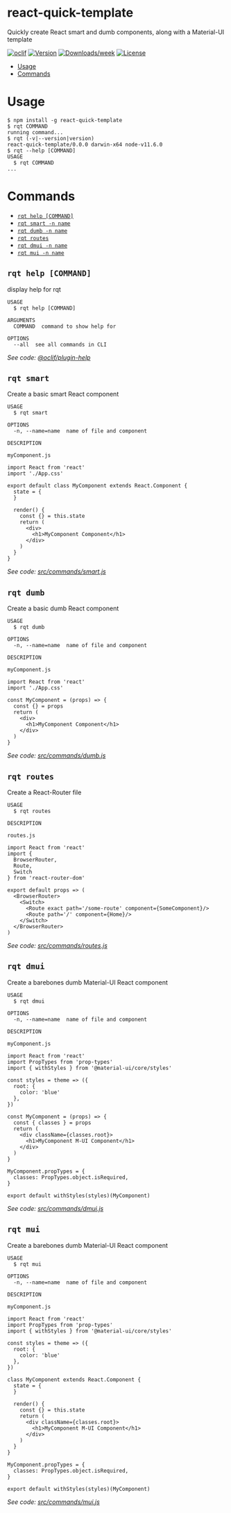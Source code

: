 react-quick-template
====================

Quickly create React smart and dumb components, along with a Material-UI template

[![oclif](https://img.shields.io/badge/cli-oclif-brightgreen.svg)](https://oclif.io)
[![Version](https://img.shields.io/npm/v/react-quick-template.svg)](https://npmjs.org/package/react-quick-template)
[![Downloads/week](https://img.shields.io/npm/dw/react-quick-template.svg)](https://npmjs.org/package/react-quick-template)
[![License](https://img.shields.io/npm/l/react-quick-template.svg)](https://github.com/bcree11/react-quick-template-cli/blob/master/package.json)

<!-- toc -->
* [Usage](#usage)
* [Commands](#commands)
<!-- tocstop -->
# Usage
<!-- usage -->
```sh-session
$ npm install -g react-quick-template
$ rqt COMMAND
running command...
$ rqt (-v|--version|version)
react-quick-template/0.0.0 darwin-x64 node-v11.6.0
$ rqt --help [COMMAND]
USAGE
  $ rqt COMMAND
...
```
<!-- usagestop -->
# Commands
<!-- commands -->
* [`rqt help [COMMAND]`](#rqt-help-command)
* [`rqt smart -n name`](#rqt-smart)
* [`rqt dumb -n name`](#rqt-dumb)
* [`rqt routes`](#rqt-routes)
* [`rqt dmui -n name`](#rqt-dmui)
* [`rqt mui -n name`](#rqt-mui)

## `rqt help [COMMAND]`

display help for rqt

```
USAGE
  $ rqt help [COMMAND]

ARGUMENTS
  COMMAND  command to show help for

OPTIONS
  --all  see all commands in CLI
```

_See code: [@oclif/plugin-help](https://github.com/oclif/plugin-help/blob/v2.1.6/src/commands/help.ts)_

## `rqt smart`

Create a basic smart React component

```
USAGE
  $ rqt smart

OPTIONS
  -n, --name=name  name of file and component

DESCRIPTION

myComponent.js

import React from 'react'
import './App.css'

export default class MyComponent extends React.Component {
  state = {
  }

  render() {
    const {} = this.state
    return (
      <div>
        <h1>MyComponent Component</h1>
      </div>
    )
  }
}
```

_See code: [src/commands/smart.js](https://github.com/bcree11/react-quick-template-cli/blob/v0.0.0/src/commands/smart.js)_

## `rqt dumb`

Create a basic dumb React component

```
USAGE
  $ rqt dumb

OPTIONS
  -n, --name=name  name of file and component

DESCRIPTION

myComponent.js

import React from 'react'
import './App.css'

const MyComponent = (props) => {
  const {} = props
  return (
    <div>
      <h1>MyComponent Component</h1>
    </div>
  )
}
```

_See code: [src/commands/dumb.js](https://github.com/bcree11/react-quick-template-cli/blob/v0.0.0/src/commands/dumb.js)_

## `rqt routes`

Create a React-Router file

```
USAGE
  $ rqt routes

DESCRIPTION

routes.js

import React from 'react'
import {
  BrowserRouter,
  Route,
  Switch
} from 'react-router-dom'

export default props => (
  <BrowserRouter>
    <Switch>
      <Route exact path='/some-route' component={SomeComponent}/>
      <Route path='/' component={Home}/>
    </Switch>
  </BrowserRouter>
)
```

_See code: [src/commands/routes.js](https://github.com/bcree11/react-quick-template-cli/blob/v0.0.0/src/commands/routes.js)_

## `rqt dmui`

Create a barebones dumb Material-UI React component

```
USAGE
  $ rqt dmui

OPTIONS
  -n, --name=name  name of file and component

DESCRIPTION

myComponent.js

import React from 'react'
import PropTypes from 'prop-types'
import { withStyles } from '@material-ui/core/styles'

const styles = theme => ({
  root: {
    color: 'blue'
  },
})

const MyComponent = (props) => {
  const { classes } = props
  return (
    <div className={classes.root}>
      <h1>MyComponent M-UI Component</h1>
    </div>
  )
}

MyComponent.propTypes = {
  classes: PropTypes.object.isRequired,
}

export default withStyles(styles)(MyComponent)
```

_See code: [src/commands/dmui.js](https://github.com/bcree11/react-quick-template-cli/blob/v0.0.0/src/commands/dmui.js)_

## `rqt mui`

Create a barebones dumb Material-UI React component

```
USAGE
  $ rqt mui

OPTIONS
  -n, --name=name  name of file and component

DESCRIPTION

myComponent.js

import React from 'react'
import PropTypes from 'prop-types'
import { withStyles } from '@material-ui/core/styles'

const styles = theme => ({
  root: {
    color: 'blue'
  },
})

class MyComponent extends React.Component {
  state = {
  }

  render() {
    const {} = this.state
    return (
      <div className={classes.root}>
        <h1>MyComponent M-UI Component</h1>
      </div>
    )
  }
}

MyComponent.propTypes = {
  classes: PropTypes.object.isRequired,
}

export default withStyles(styles)(MyComponent)
```

_See code: [src/commands/mui.js](https://github.com/bcree11/react-quick-template-cli/blob/v0.0.0/src/commands/mui.js)_

<!-- commandsstop -->
